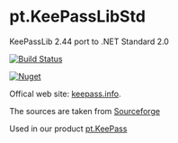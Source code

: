 # pt.KeePassLibStd
KeePassLib 2.44 port to .NET Standard 2.0

[![Build Status](https://dev.azure.com/pteam/pt.KeePassLibStd/_apis/build/status/AdminPanteam.pt.KeePassLibStd?branchName=master)](https://dev.azure.com/pteam/pt.KeePassLibStd/_build/latest?definitionId=34&branchName=master)

[![Nuget](https://img.shields.io/nuget/v/pt.KeePassLibStd?label=pt.KeePassLibStd)](https://www.nuget.org/packages/pt.KeePassLibStd/)

Offical web site: [keepass.info](https://keepass.info).

The sources are taken from [Sourceforge](https://sourceforge.net/projects/keepass/)

Used in our product [pt.KeePass](https://github.com/AdminPanteam/pt.KeePass)
